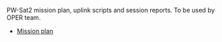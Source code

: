 PW-Sat2 mission plan, uplink scripts and session reports. To be used by OPER team.

* [Mission plan](mission-plan.md)
